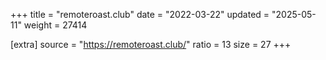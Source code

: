 +++
title = "remoteroast.club"
date = "2022-03-22"
updated = "2025-05-11"
weight = 27414

[extra]
source = "https://remoteroast.club/"
ratio = 13
size = 27
+++
